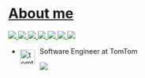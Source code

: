 <a href="https://github.com/axenth/github-readme-stats">

</a>


<a href="https://github.com/axenth/github-readme-stats">

# About me
![](https://img.shields.io/badge/OS-Linux-informational?style=flat&logo=Linux&logoColor=white&color=2bbc8a)
![](https://img.shields.io/badge/OS-MacOS-informational?style=flat&logo=Apple&logoColor=white&color=2bbc8a)
![](https://img.shields.io/badge/Language-C-informational?style=flat&logo=C&logoColor=white&color=2bbc8a)
![](https://img.shields.io/badge/Language-C++-informational?style=flat&logo=c%2B%2B&logoColor=white&color=2bbc8a)
![](https://img.shields.io/badge/Language-Java-informational?style=flat&logo=openjdk&logoColor=white&color=2bbc8a)
![](https://img.shields.io/badge/IDE-VSCode-informational?style=flat&logo=visual-studio-code&logoColor=white&color=2bbc8a)
![](https://img.shields.io/badge/IDE-Clion-informational?style=flat&logo=clion&logoColor=white&color=2bbc8a)
</a>

- Software Engineer at TomTom <img src="https://w7.pngwing.com/pngs/340/806/png-transparent-gps-navigation-systems-tomtom-golfer-2-tom-tom-text-hand-logo-thumbnail.png" alt="tomtom icon icon" style="float: left; margin-right: 10px; height: 30px; margin-top: 5px" />

![](https://komarev.com/ghpvc/?username=axenth&color=brightgreen)
